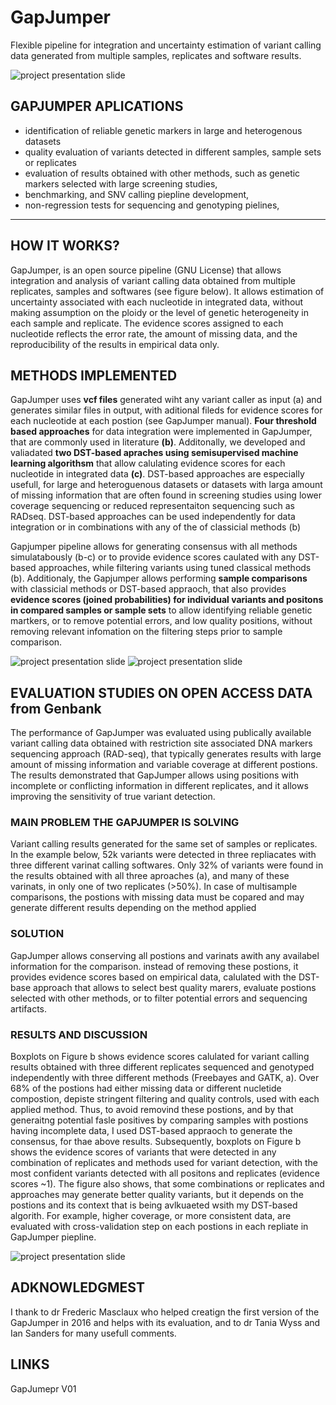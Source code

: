# GapJumper
Flexible pipeline for integration and uncertainty estimation of variant calling data generated from multiple samples, replicates and software results.

![project presentation slide](Summary/00_SimpleAI_project.png)

##  GAPJUMPER APLICATIONS
* identification of reliable genetic markers in large and heterogenous datasets
* quality evaluation of variants detected in different samples, sample sets or replicates
* evaluation of results obtained with other methods, such as genetic markers selected with large screening studies,
* benchmarking, and SNV calling piepline development,  
* non-regression tests for sequencing and genotyping pielines,  
  
---
## HOW IT WORKS?
GapJumper, is an open source pipeline (GNU License) that allows integration and analysis of variant calling data obtained from multiple replicates, samples and softwares (see figure below). It allows estimation of uncertainty associated with each nucleotide in integrated data, without making assumption on the ploidy or the level of genetic heterogeneity in each sample and replicate. The evidence scores assigned to each nucleotide reflects the error rate, the amount of missing data, and the reproducibility of the results in empirical data only. 

## METHODS IMPLEMENTED
GapJumper uses __vcf files__ generated wiht any variant caller as input (a) and generates similar files in output, with aditional fileds for evidence scores for each nucleotide at each postion (see GapJumper manual). __Four threshold based approaches__ for data integration were implemented in GapJumper, that are commonly used in literature __(b)__. Additonally, we developed and valiadated __two DST-based apraches using semisupervised machine learning algorithsm__ that allow calulating evidence scores for each nucleotide in integrated data __(c)__. DST-based approaches are especially usefull, for large and heteroguenous datasets or datasets with larga amount of missing information that are often found in screening studies using lower coverage sequencing or reduced representaiton sequencing such as RADseq. DST-based approaches can be used independently for data integration or in combinations with any of the of classicial methods (b)
  
Gapjumper pipeline allows for generating consensus with all methods simulatabously (b-c) or to provide evidence scores caulated with any DST-based approaches, while filtering variants using tuned classical methods (b). Additionaly, the Gapjumper allows performing __sample comparisons__ with classicial methods or DST-based appraoch, that also provides __evidence scores (joined probabilities) for individual variants and positons in compared samples or sample sets__ to allow identifying reliable genetic martkers, or to remove potential errors, and low quality positions, without removing relevant infomation on the filtering steps prior to sample comparison.  

![project presentation slide](Summary/01_Basic_function.png)
![project presentation slide](Summary/02_Utilities.png)


## EVALUATION STUDIES ON OPEN ACCESS DATA from Genbank

The performance of GapJumper was evaluated using publically available variant calling data obtained with restriction site associated DNA markers sequencing approach (RAD-seq), that typically generates results with large amount of missing information and variable coverage at different postions. The results demonstrated that GapJumper allows using positions with incomplete or conflicting information in different replicates, and it allows improving the sensitivity of true variant detection. 

### MAIN PROBLEM THE GAPJUMPER IS SOLVING     
  
  Variant calling results generated for the same set of samples or replicates. In the example below, 52k variants were detected in three repliacates with three different varinat calling softwares. Only 32% of variants were found in the results obtained with all three aproaches (a), and many of these varinats, in only one of two replicates (>50%). In case of multisample comparisons, the postions with missing data must be copared and may generate different results depending on the method applied

### SOLUTION    
  GapJumper allows conserving all postions and varinats awith any availabel information for the comparison. instead of removing these postions, it provides evidence scores based on empirical data, calulated with the DST-base approach that allows to select best quality marers, evaluate postions selected with other methods, or to filter potential errors and sequencing artifacts.

### RESULTS AND DISCUSSION   
  Boxplots on Figure b shows evidence scores calulated for variant calling results obtained with three different replicates sequenced and genotyped independently with three different methods (Freebayes and GATK, a). Over 68% of the postions had either missing data or different nucletide compostion, depiste stringent filtering and quality controls, used with each applied method. Thus, to avoid removind these postions, and by that generaitng potential fasle positives by comparing samples with postions having incomplete data, I used DST-based appraoch to generate the consensus, for thae above results. Subsequently, boxplots on Figure b shows the evidence scores of variants that were detected in any combination of replicates and methods used for variant detection, with the most confident variants detected with all positons and replicates (evidence scores ~1). The figure also shows, that some combinations or replicates and approaches may generate better quality variants, but it depends on the postions and its context that is being avlkuaeted wsith my DST-based algorith. For example, higher coverage, or more consistent data, are evaluated with cross-validation step on each postions in each repliate in GapJumper piepline. 

![project presentation slide](Summary/Evaluation_Slide2.png)


## ADKNOWLEDGMEST   
I thank to dr Frederic Masclaux who helped creatign the first version of the GapJumper in 2016 and helps with its evaluation, and to dr Tania Wyss and Ian Sanders for many usefull comments. 

## LINKS
GapJumepr V01   












